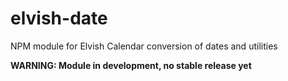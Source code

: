 # elvish-date
NPM module for Elvish Calendar conversion of dates and utilities

**WARNING: Module in development, no stable release yet**